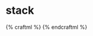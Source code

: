 # stack

{% craftml %}
<craft>
  <stack>
    <cube></cube>
    <cube></cube>
    <cube></cube>
    <cube></cube>
    <cube></cube>
  </stack>
</craft>
{% endcraftml %}
